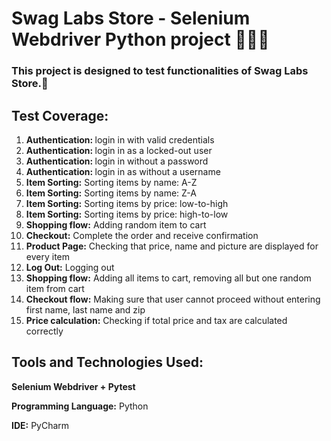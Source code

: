 # Swag Labs Store - Selenium Webdriver Python project 👩🏻‍💻

### This project is designed to test functionalities of Swag Labs Store.🛒
## Test Coverage:

1. <b> Authentication: </b> login in with valid credentials
2. <b> Authentication: </b> login in as a locked-out user
3. <b> Authentication: </b> login in without a password
4. <b> Authentication: </b> login in as without a username
5. <b> Item Sorting:</b> Sorting items by name: A-Z
6. <b> Item Sorting:</b> Sorting items by name: Z-A
7. <b> Item Sorting:</b> Sorting items by price: low-to-high
8. <b> Item Sorting:</b> Sorting items by price: high-to-low
9. <b> Shopping flow:</b> Adding random item to cart
10. <b> Checkout:</b> Complete the order and receive confirmation
11. <b> Product Page:</b> Checking that price, name and picture are displayed for every item
12. <b> Log Out:</b> Logging out
13. <b> Shopping flow:</b> Adding all items to cart, removing all but one random item from cart
14. <b> Checkout flow:</b> Making sure that user cannot proceed without entering first name, last name and zip
15. <b> Price calculation:</b> Checking if total price and tax are calculated correctly

## Tools and Technologies Used:

<b> Selenium Webdriver + Pytest</b>

<b> Programming Language:</b> Python

<b> IDE:</b> PyCharm

